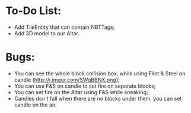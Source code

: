 To-Do List:
========
 - Add TileEntity that can contain NBTTags;
 - Add 3D model to our Altar.

Bugs:
========
 - You can see the whole block collision box, while using Flint & Steel on candle (http://i.imgur.com/SWqBBNX.png);
 - You can use F&S on candle to set fire on separate blocks;
 - You can set fire on the Altar using F&S while sneaking;
 - Candles don't fall when there are no blocks under them, you can set candle on the air.
